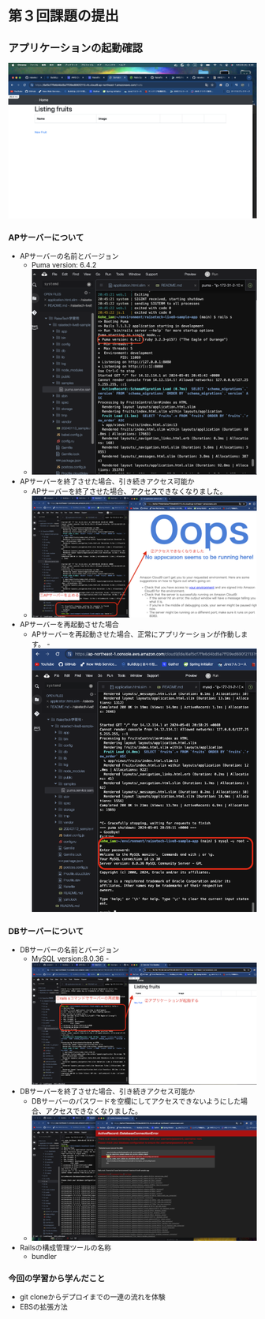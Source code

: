 # 第３回課題の提出
## アプリケーションの起動確認
![Screenshot_2024-05-02 5.40.41.png](img%2FScreenshot_2024-05-02%205.40.41.png)

### APサーバーについて
- APサーバーの名前とバージョン
  - Puma version: 6.4.2
  - ![Screenshot_2024-05-02 5.56.29.png](img%2FScreenshot_2024-05-02%205.56.29.png)
- APサーバーを終了させた場合、引き続きアクセス可能か
  - APサーバーを終了させた場合、アクセスできなくなりました。
  - ![Screenshot_2024-05-02 6.00.41.png](img%2FScreenshot_2024-05-02%206.00.41.png)
- APサーバーを再起動させた場合
  - APサーバーを再起動させた場合、正常にアプリケーションが作動します。
  -![Screenshot_2024-05-02 6.22.34.png](img%2FScreenshot_2024-05-02%206.22.34.png)

### DBサーバーについて
- DBサーバーの名前とバージョン
  - MySQL version:8.0.36
  -![Screenshot_2024-05-02 6.25.24.png](img%2FScreenshot_2024-05-02%206.25.24.png)
- DBサーバーを終了させた場合、引き続きアクセス可能か
  - DBサーバーのパスワードを空欄にしてアクセスできないようにした場合、アクセスできなくなりました。
  - ![Screenshot_2024-05-02 19.38.12.png](img%2FScreenshot_2024-05-02%2019.38.12.png)
- Railsの構成管理ツールの名称
    - bundler

### 今回の学習から学んだこと
- git cloneからデプロイまでの一連の流れを体験
- EBSの拡張方法